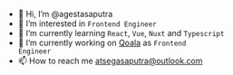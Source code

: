 - 👋 Hi, I’m @agestasaputra
- 👀 I’m interested in <code>Frontend Engineer</code>
- 🌱 I’m currently learning <code>React</code>, <code>Vue</code>, <code>Nuxt</code> and <code>Typescript</code>
- 💞️ I’m currently working on [Qoala](https://www.qoala.app/) as <code>Frontend Engineer</code>
- 📫 How to reach me atsegasaputra@outlook.com

<!---
agestasaputra/agestasaputra is a ✨ special ✨ repository because its `README.md` (this file) appears on your GitHub profile.
You can click the Preview link to take a look at your changes.
--->
